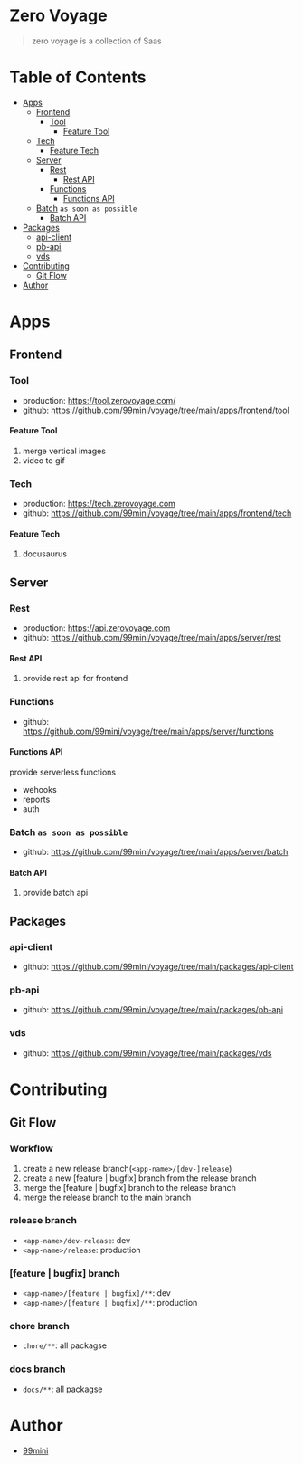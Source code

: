 # Zero Voyage

> zero voyage is a collection of Saas

# Table of Contents

- [Apps](#apps)
  - [Frontend](#frontend)
    - [Tool](#tool)
      - [Feature Tool](#feature-tool)
  - [Tech](#tech)
    - [Feature Tech](#feature-tech)
  - [Server](#server)
    - [Rest](#rest)
      - [Rest API](#rest-api)
    - [Functions](#functions)
      - [Functions API](#functions-api)
  - [Batch](#batch) `as soon as possible`
    - [Batch API](#batch-api)
- [Packages](#packages)
  - [api-client](#api-client)
  - [pb-api](#pb-api)
  - [vds](#vds)
- [Contributing](#contributing)
  - [Git Flow](#git-flow)
- [Author](#author)

# Apps

## Frontend

### Tool

- production: https://tool.zerovoyage.com/
- github: https://github.com/99mini/voyage/tree/main/apps/frontend/tool

#### Feature Tool

1. merge vertical images
2. video to gif

### Tech

- production: https://tech.zerovoyage.com
- github: https://github.com/99mini/voyage/tree/main/apps/frontend/tech

#### Feature Tech

1. docusaurus

## Server

### Rest

- production: https://api.zerovoyage.com
- github: https://github.com/99mini/voyage/tree/main/apps/server/rest

#### Rest API

1. provide rest api for frontend

### Functions

- github: https://github.com/99mini/voyage/tree/main/apps/server/functions

#### Functions API

provide serverless functions

- wehooks
- reports
- auth

### Batch `as soon as possible`

- github: https://github.com/99mini/voyage/tree/main/apps/server/batch

#### Batch API

1. provide batch api

## Packages

### api-client

- github: https://github.com/99mini/voyage/tree/main/packages/api-client

### pb-api

- github: https://github.com/99mini/voyage/tree/main/packages/pb-api

### vds

- github: https://github.com/99mini/voyage/tree/main/packages/vds

# Contributing

## Git Flow

### Workflow

1. create a new release branch(`<app-name>/[dev-]release`)
2. create a new [feature | bugfix] branch from the release branch
3. merge the [feature | bugfix] branch to the release branch
4. merge the release branch to the main branch

### release branch

- `<app-name>/dev-release`: dev
- `<app-name>/release`: production

### [feature | bugfix] branch

- `<app-name>/[feature | bugfix]/**`: dev
- `<app-name>/[feature | bugfix]/**`: production

### chore branch

- `chore/**`: all packagse

### docs branch

- `docs/**`: all packagse

# Author

- [99mini](https://github.com/99mini)
